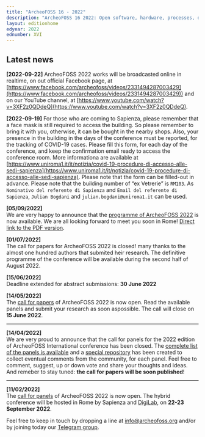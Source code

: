 ```yaml
---
title: "ArcheoFOSS 16 - 2022"
description: "ArcheoFOSS 16 2022: Open software, hardware, processes, data and formats in archaeological research will be hosted in Rome by Sapienza on 22-23 September 2022"
layout: editionhome
edyear: 2022
ednumber: XVI
---
```


## Latest news

**[2022-09-22]**
ArcheoFOSS 2022 works will be broadcasted online in realtime, on out official Facebook page, at [https://www.facebook.com/archeofoss/videos/2331494287003429](https://www.facebook.com/archeofoss/videos/2331494287003429)) and on our YouTube channel, at [https://www.youtube.com/watch?v=3XF2z0QDdeQ](https://www.youtube.com/watch?v=3XF2z0QDdeQ).

**[2022-09-19]**
For those who are coming to Sapienza, please remember that a face mask is still required to access the building. So please remember to bring it with you, otherwise, it can be bought in the nearby shops. Also, your presence in the building in the days of the conference must be reported, for the tracking of COVID-19 cases. Please fill this form, for each day of the conference, and keep the confirmation email ready to access the conference room. More informationa are available at [https://www.uniroma1.it/it/notizia/covid-19-procedure-di-accesso-alle-sedi-sapienza](https://www.uniroma1.it/it/notizia/covid-19-procedure-di-accesso-alle-sedi-sapienza). Please note that the form can be filled-out in advance.
Please note that the building number of “ex Vetrerie” is `RM103`. As `Nominativo del referente di Sapienza` and `Email del referente di Sapienza`, `Julian Bogdani` and `julian.bogdani@uniroma1.it` can be used.

**[05/09/2022]**  
We are very happy to announce that the [programme of ArcheoFOSS 2022](programme) is now available. We are all looking forward to meet you soon in Rome! [Direct link to the PDF version](./ArcheoFOSS-2022-programme.pdf).

**[01/07/2022]**  
The call for papers for ArcheoFOSS 2022 is closed! many thanks to the almost one hundred authors that submited heir research. The definitive programme of the conference will be available during the second half of August 2022.

**[15/06/2022]**  
Deadline extended for abstract submissions: **30 June 2022**

**[14/05/2022]**  
The [call for papers](/2022/call-for-papers) of ArcheoFOSS 2022 is now open. Read the available panels and submit your research as soon aspossible. The call will close on **15 June 2022**.

---

**[14/04/2022]**  
We are very proud to announce that the call for panels for the 2022 edition of ArcheoFOSS International conference has been closed.
The [complete list of the panels is available](/2022/panel-proposals) and a [special repository](https://github.com/archeofoss/archeofoss2022/discussions/categories/panel-proposals) has been created to collect eventual comments from the community, for each panel. Feel free to comment, suggest, up or down vote and share your thoughts and ideas. And remeber to stay tuned: **the call for papers will be soon published**!

---

**[11/02/2022]**  
The [call for panels](/2022/call-for-panels) of ArcheoFOSS 2022 is now open. The hybrid conference will be hosted in Rome by Sapienza and [DigiLab](https://digilab.uniroma1.it/), on **22-23 September 2022**.

Feel free to keep in touch by dropping a line at [info@archeofoss.org](mailto:archaeofoss.org) and/or by joining today our [<i class="fa fa-telegram" aria-hidden="true"></i> Telegram group](https://t.me/ArcheoFOSS).
